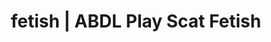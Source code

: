 ---
categories:
- Latex Fetish
- Vintage Boudoir
- Digital Dominance
- Scat Fetish
- Sapphic Desires
image: /assets/images/1747713802120.webp
layout: post
schema:
  description: Premium adult content featuring ABDL Play, Scat Fetish. High-quality
    artwork with sensual themes.
  keywords:
  - ABDL Play
  - Mindful Kink
  - Scat Fetish
  - Erotic Audiobooks
  - Ethical Porn
  - Sensual Cosplay
  - Vintage Boudoir
  name: 1747713802120 | ABDL Play Scat Fetish
  type: VisualArtwork
seo:
  description: Featured content with high-quality ABDL Play, Scat Fetish. HD images
    available.
  keywords: ABDL Play, Scat Fetish
  og_image: /assets/images/1747713802120.webp
  schema_type: VisualArtwork
tags:
- '#fetish'
- ABDL Play
- Scat Fetish
title: fetish | ABDL Play Scat Fetish
---
